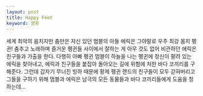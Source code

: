 ```yaml
---
layout: post
title: Happy Feet
keyword: 영화
---
```


<p>세계 최악의 음치지만 춤만은 자신 있던 멈블의 아들 에릭은 그야말로 우주 최강 몸치 펭귄! 춤추고 노래하며 즐거운 펭귄들 사이에서 잘하는 게 아무 것도 없어 비관하던 에릭은 친구들과 가출을 한다. 다행히 아빠 펭귄 멈블이 하늘을 나는 펭귄에 정신이 팔려 있는 에릭을 찾아내고, 에릭과 친구들을 붙잡아 돌아오는 길에 위험에 처한 바다 코끼리를 구해준다. 그런데 갑자기 무너진 빙하 때문에 황제 펭귄 랜드의 친구들이 모두 갇혀버리고 그들을 구하기 위해 멈블과 에릭은 남극의 모든 동물들과 바다 코끼리들에게 도움을 청하는데…</p>